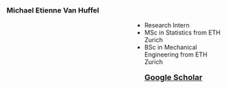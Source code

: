 <head>
  <style>
    /* default / laptop */
    ul.flex-indent {
      margin-left: 10rem;
      padding-left: 10rem;
    }

    /* phones & small tablets */
    @media (max-width: 600px) {
      ul.flex-indent {
        margin-left: 1rem;
        padding-left: 1rem;
      }
    }
  </style>
</head>


### Michael Etienne Van Huffel
<ul class="flex-indent">
<li>Research Intern</li>
  <li>MSc in Statistics from ETH Zurich</li>
  <li>BSc in Mechanical Engineering from ETH Zurich</li>
<br>
 <a href="https://scholar.google.com/citations?user=dH3CwhMAAAAJ&hl=en"
     target="_blank" rel="noopener"><font size="4"><b>Google Scholar</b></font></a>
